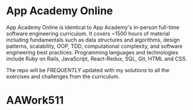 # App Academy Online

App Academy Online is identical to App Academy's in-person full-time software engineering curriculum. It covers ~1500 hours of material including fundamentals such as data structures and algorithms, design patterns, scalability, OOP, TDD, computational complexity, and software engineering best practices. Programming languages and technologies include Ruby on Rails, JavaScript, React-Redux, SQL, Git, HTML and CSS. 

The repo will be *FREQUENTLY* updated with my solutions to all the exercises and challenges from the curriculum. 

# AAWork511
